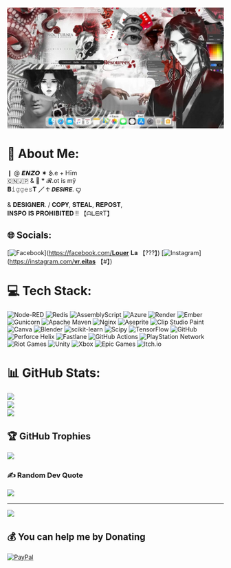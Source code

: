 ![image alt](Screenshot_20250414_170147_Facebook.jpg)
# 💫 About Me:
❙  @  𝙀𝙉𝙕𝙊  ✷ 𝕳.e + Hīm<br>🇨🇳🇯🇵  &  🥩 ❞ 𝓡.ot is mÿ <br>𝐁𝚒𝚐𝚐𝚎𝚜𝐓  ╱ ♰  𝘿𝙀𝙎𝙄𝙍𝙀. ꨄ<br><br>& 𝐃𝐄𝐒𝐈𝐆𝐍𝐄𝐑.  /  𝐂𝐎𝐏𝐘, 𝐒𝐓𝐄𝐀𝐋, 𝐑𝐄𝐏𝐎𝐒𝐓, <br>𝐈𝐍𝐒𝐏𝐎 𝐈𝐒 𝐏𝐑𝐎𝐇𝐈𝐁𝐈𝐓𝐄𝐃 !!  【ᗩᒪᗴᖇT】


## 🌐 Socials:
[![Facebook](https://img.shields.io/badge/Facebook-%231877F2.svg?logo=Facebook&logoColor=white)](https://facebook.com/𝐋𝐨𝐮𝐞𝐫 𝐋𝐚 【???】) [![Instagram](https://img.shields.io/badge/Instagram-%23E4405F.svg?logo=Instagram&logoColor=white)](https://instagram.com/𝐯𝐫.𝐞𝐢𝐭𝐚𝐬 【#】) 

# 💻 Tech Stack:
![Node-RED](https://img.shields.io/badge/Node--RED-%238F0000.svg?style=for-the-badge&logo=node-red&logoColor=white) ![Redis](https://img.shields.io/badge/redis-%23DD0031.svg?style=for-the-badge&logo=redis&logoColor=white) ![AssemblyScript](https://img.shields.io/badge/assembly%20script-%23000000.svg?style=for-the-badge&logo=assemblyscript&logoColor=white) ![Azure](https://img.shields.io/badge/azure-%230072C6.svg?style=for-the-badge&logo=microsoftazure&logoColor=white) ![Render](https://img.shields.io/badge/Render-%46E3B7.svg?style=for-the-badge&logo=render&logoColor=white) ![Ember](https://img.shields.io/badge/ember-1C1E24?style=for-the-badge&logo=ember.js&logoColor=#D04A37) ![Gunicorn](https://img.shields.io/badge/gunicorn-%298729.svg?style=for-the-badge&logo=gunicorn&logoColor=white) ![Apache Maven](https://img.shields.io/badge/Apache%20Maven-C71A36?style=for-the-badge&logo=Apache%20Maven&logoColor=white) ![Nginx](https://img.shields.io/badge/nginx-%23009639.svg?style=for-the-badge&logo=nginx&logoColor=white) ![Aseprite](https://img.shields.io/badge/Aseprite-FFFFFF?style=for-the-badge&logo=Aseprite&logoColor=#7D929E) ![Clip Studio Paint](https://img.shields.io/badge/ClipStudioPaint-%23CFD3D3.svg?style=for-the-badge&logo=ClipStudioPaint&logoColor=white) ![Canva](https://img.shields.io/badge/Canva-%2300C4CC.svg?style=for-the-badge&logo=Canva&logoColor=white) ![Blender](https://img.shields.io/badge/blender-%23F5792A.svg?style=for-the-badge&logo=blender&logoColor=white) ![scikit-learn](https://img.shields.io/badge/scikit--learn-%23F7931E.svg?style=for-the-badge&logo=scikit-learn&logoColor=white) ![Scipy](https://img.shields.io/badge/SciPy-%230C55A5.svg?style=for-the-badge&logo=scipy&logoColor=%white) ![TensorFlow](https://img.shields.io/badge/TensorFlow-%23FF6F00.svg?style=for-the-badge&logo=TensorFlow&logoColor=white) ![GitHub](https://img.shields.io/badge/github-%23121011.svg?style=for-the-badge&logo=github&logoColor=white) ![Perforce Helix](https://img.shields.io/badge/-PERFORCE%20HELIX-404040?style=for-the-badge&logo=Perforce&logoColor=white) ![Fastlane](https://img.shields.io/badge/fastlane-%2382bd4e.svg?style=for-the-badge&logo=fastlane&logoColor=black) ![GitHub Actions](https://img.shields.io/badge/github%20actions-%232671E5.svg?style=for-the-badge&logo=githubactions&logoColor=white) ![PlayStation Network](https://img.shields.io/badge/PSN-%230070D1.svg?style=for-the-badge&logo=Playstation&logoColor=white) ![Riot Games](https://img.shields.io/badge/riotgames-D32936.svg?style=for-the-badge&logo=riotgames&logoColor=white) ![Unity](https://img.shields.io/badge/unity-%23000000.svg?style=for-the-badge&logo=unity&logoColor=white) ![Xbox](https://img.shields.io/badge/xbox-%23107C10.svg?style=for-the-badge&logo=xbox&logoColor=white) ![Epic Games](https://img.shields.io/badge/epicgames-%23313131.svg?style=for-the-badge&logo=epicgames&logoColor=white) ![Itch.io](https://img.shields.io/badge/Itch-%23FF0B34.svg?style=for-the-badge&logo=Itch.io&logoColor=white)
# 📊 GitHub Stats:
![](https://github-readme-stats.vercel.app/api?username=VINC3RE&theme=darcula&hide_border=false&include_all_commits=false&count_private=false)<br/>
![](https://nirzak-streak-stats.vercel.app/?user=VINC3RE&theme=darcula&hide_border=false)<br/>
![](https://github-readme-stats.vercel.app/api/top-langs/?username=VINC3RE&theme=darcula&hide_border=false&include_all_commits=false&count_private=false&layout=compact)

## 🏆 GitHub Trophies
![](https://github-profile-trophy.vercel.app/?username=VINC3RE&theme=dracula&no-frame=false&no-bg=false&margin-w=4)

### ✍️ Random Dev Quote
![](https://quotes-github-readme.vercel.app/api?type=horizontal&theme=dark)

---
[![](https://visitcount.itsvg.in/api?id=VINC3RE&icon=7&color=5)](https://visitcount.itsvg.in)

  ## 💰 You can help me by Donating
  [![PayPal](https://img.shields.io/badge/PayPal-00457C?style=for-the-badge&logo=paypal&logoColor=white)](https://paypal.me/KangHaesol) 

  
